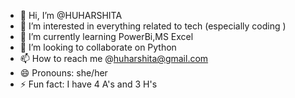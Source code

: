 - 👋 Hi, I’m @HUHARSHITA
- 👀 I’m interested in everything related to tech (especially coding )
- 🌱 I’m currently learning PowerBi,MS Excel
- 💞️ I’m looking to collaborate on Python 
- 📫 How to reach me @huharshita@gmail.com 
- 😄 Pronouns: she/her
- ⚡ Fun fact: I have 4 A's and 3 H's


